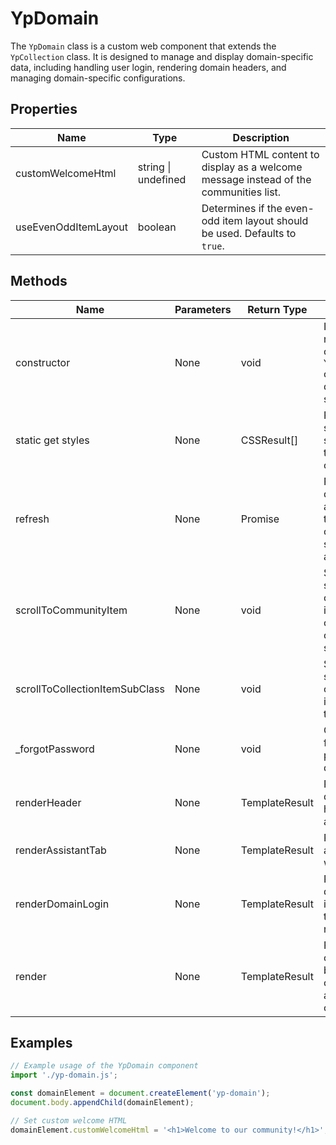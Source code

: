 # YpDomain

The `YpDomain` class is a custom web component that extends the `YpCollection` class. It is designed to manage and display domain-specific data, including handling user login, rendering domain headers, and managing domain-specific configurations.

## Properties

| Name                | Type      | Description                                                                 |
|---------------------|-----------|-----------------------------------------------------------------------------|
| customWelcomeHtml   | string \| undefined | Custom HTML content to display as a welcome message instead of the communities list. |
| useEvenOddItemLayout | boolean   | Determines if the even-odd item layout should be used. Defaults to `true`.  |

## Methods

| Name                          | Parameters | Return Type | Description                                                                 |
|-------------------------------|------------|-------------|-----------------------------------------------------------------------------|
| constructor                   | None       | void        | Initializes a new instance of the `YpDomain` class with default settings.   |
| static get styles             | None       | CSSResult[] | Returns the styles specific to the `YpDomain` component.                    |
| refresh                       | None       | Promise<void> | Refreshes the domain data and updates the component state accordingly.      |
| scrollToCommunityItem         | None       | void        | Scrolls to a specific community item based on the current tab selection.    |
| scrollToCollectionItemSubClass | None       | void        | Scrolls to a specific collection item within the subclass.                  |
| _forgotPassword               | None       | void        | Opens the forgot password dialog.                                           |
| renderHeader                  | None       | TemplateResult | Renders the domain header if applicable.                                    |
| renderAssistantTab            | None       | TemplateResult | Renders the assistant tab with an icon.                                     |
| renderDomainLogin             | None       | TemplateResult | Renders the domain login interface if the user is not logged in.            |
| render                        | None       | TemplateResult | Renders the component based on the current state and configuration.         |

## Examples

```typescript
// Example usage of the YpDomain component
import './yp-domain.js';

const domainElement = document.createElement('yp-domain');
document.body.appendChild(domainElement);

// Set custom welcome HTML
domainElement.customWelcomeHtml = '<h1>Welcome to our community!</h1>';
```